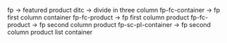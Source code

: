 fp -> featured product
ditc -> divide in three column
fp-fc-container -> fp first column container
fp-fc-product -> fp first column product
fp-fc-product -> fp second column product
fp-sc-pl-container -> fp second column product list container